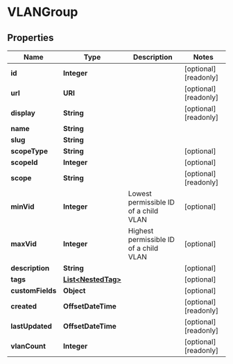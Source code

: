 

# VLANGroup


## Properties

| Name | Type | Description | Notes |
|------------ | ------------- | ------------- | -------------|
|**id** | **Integer** |  |  [optional] [readonly] |
|**url** | **URI** |  |  [optional] [readonly] |
|**display** | **String** |  |  [optional] [readonly] |
|**name** | **String** |  |  |
|**slug** | **String** |  |  |
|**scopeType** | **String** |  |  [optional] |
|**scopeId** | **Integer** |  |  [optional] |
|**scope** | **String** |  |  [optional] [readonly] |
|**minVid** | **Integer** | Lowest permissible ID of a child VLAN |  [optional] |
|**maxVid** | **Integer** | Highest permissible ID of a child VLAN |  [optional] |
|**description** | **String** |  |  [optional] |
|**tags** | [**List&lt;NestedTag&gt;**](NestedTag.md) |  |  [optional] |
|**customFields** | **Object** |  |  [optional] |
|**created** | **OffsetDateTime** |  |  [optional] [readonly] |
|**lastUpdated** | **OffsetDateTime** |  |  [optional] [readonly] |
|**vlanCount** | **Integer** |  |  [optional] [readonly] |



